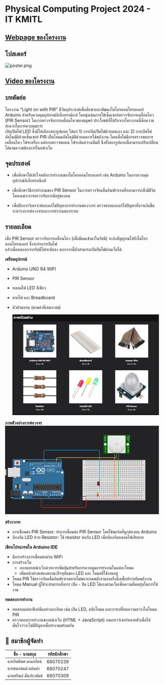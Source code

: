 # Physical Computing Project 2024 - IT KMITL

## [Webpage ของโครงงาน](https://pckzy.github.io/Light-on-with-PIR/)

## โปสเตอร์
![poster.png](poster/poster.png)

## [Video ของโครงงาน](https://www.youtube.com/watch?v=3EsJ36GZZ9s)

## บทคัดย่อ
โครงงาน “Light on with PIR” มีวัตถุประสงค์เพื่อศึกษาและพัฒนาไมโครคอนโทรลเลอร์ Arduino สำหรับควบคุมอุปกรณ์อิเล็กทรอนิกส์ โดยมุ่งเน้นการใช้เซ็นเซอร์ตรวจจับการเคลื่อนไหว (PIR Sensor) ในการตรวจจับการเคลื่อนไหวของมนุษย์
ประโยชน์ที่ได้รับจากโครงงานนี้คือความสะดวกในการควบคุมการ\
เปิด/ปิดไฟ LED ซึ่งมีให้เลือกสองรูปแบบ ได้แก่ 1) การเปิด/ปิดไฟด้วยตนเอง และ 2) การเปิดไฟอัตโนมัติด้วยเซ็นเซอร์ PIR เป็นโหมดอัตโนมัติช่วยลดการใช้พลังงาน โดยเมื่อไม่มีการตรวจพบการเคลื่อนไหว ไฟจะหรี่ลง แต่หากตรวจพบคน ไฟจะติดสว่างเต็มที่ ซึ่งทั้งสองรูปแบบนี้สามารถปรับเปลี่ยนได้ตามความต้องการในหน้าเว็บ
    
## จุดประสงค์
  - เพื่อศึกษาให้เข้าใจหลักการทำงานของไมโครคอนโทรลเลอร์ เช่น Arduino ในการควบคุมอุปกรณ์อิเล็กทรอนิกส์
    
  - เพื่อศึกษาวิธีการทำงานของ PIR Sensor ในการตรวจจับคลื่นอินฟราเรดที่ออกมาจากสิ่งมีชีวิต โดยเฉพาะการตรวจจับการมีอยู่ของคน
    
  - เพื่อฝึกการวิเคราะห์และแก้ไขปัญหาการทำงานของวงจร ตรวจสอบและแก้ไขปัญหาที่อาจเกิดขึ้นระหว่างการต่อวงจรและการทำงานของระบบ

## รายละเอียด
  เมื่อ PIR Sensor ตรวจจับการเคลื่อนไหว (เมื่อมีคนเข้ามาในรัศมี) จะส่งสัญญาณไปยังไมโครคอนโทรลเลอร์ ซึ่งจะทำการเปิดไฟ\
  แล้วเมื่อคนออกจากรัศมีไฟจะดับลง นอกจากนี้ยังสามารถเปิดปิดไฟผ่านเว็บได้

  **เตรียมอุปกรณ์**
  - Arduino UNO R4 WIFI
  - PIR Sensor
  - หลอดไฟ LED สีเขียว
  - สายไฟ และ Breadboard
  - ตัวต้านทาน (ตามค่าที่เหมาะสม)

    ![tools.png](img/tools.png)

**ภาพตัวอย่างการต่อวงจร**
    ![model.png](img/model.png)


  **สร้างวงจร**
  - การเชื่อมต่อ PIR Sensor: ทำการเชื่อมต่อ PIR Sensor โดยใช้พอร์ตที่ถูกต้องบน Arduino
  - ป้องกัน LED ด้วย Resistor: ใช้ resistor ต่อกับ LED เพื่อป้องกันหลอดไฟเสียหาย

  **เขียนโปรแกรมใน Arduino IDE**
  - มีการสร้างการเชื่อมต่อผ่าน WiFi
  - การสร้างเว็บ
    - ออกแบบหน้าเว็บด้วยการเพิ่มปุ่มสำหรับการควบคุมการทำงานในแต่ละโหมด
    - เพิ่มหน้าต่างแสดงสถานะปัจจุบันของ LED และ โหมดที่ใช้งานอยู่
  - โหมด PIR ใช้ตรวจจับคลื่นอินฟราเรดหากไม่พบจะลดพลังงานลงครึ่งนึงเพื่อประหยัดพลังงาน
  - โหมด Manual ผู้ใช้จะสามารถสั่งการ เปิด - ปิด LED ได้เองผ่านเว็บเพื่อความยืดหยุ่นในการใช้งาน

  **ทดสอบการทำงาน**
  - ทดสอบแต่ละฟังก์ชันอย่างละเอียด เช่น เปิด LED, สลับโหมด และการเปลี่ยนความสว่างในโหมด PIR
  - ตรวจสอบการทำงานของหน้าเว็บ (HTML + JavaScript) บนเบราว์เซอร์หลายตัวเพื่อให้มั่นใจว่าจะไม่มีปัญหาเมื่อทำงานพร้อมกัน
## 🤝 สมาชิกผู้จัดทำ
| ชื่อ - นามสกุล | รหัสนักศึกษา |
| -------- | ------- |
| นายกิตติพศ มงคลรัตน์ | 66070239 |
| นายชนกชนม์ แผ่นคำ | 66070247 |
| นายศรัณย์ มั่นประพันธ์ | 66070309 |

